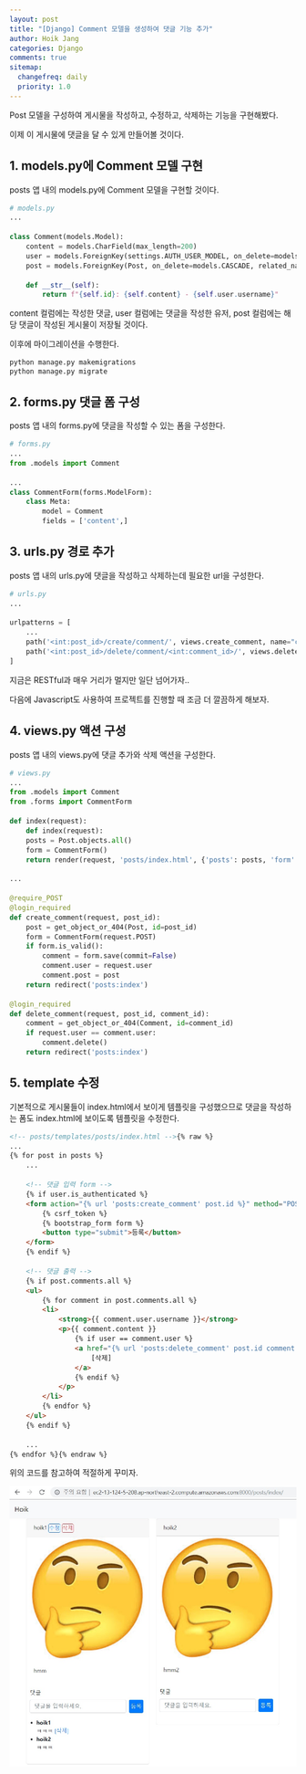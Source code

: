 ```yaml
---
layout: post
title: "[Django] Comment 모델을 생성하여 댓글 기능 추가"
author: Hoik Jang
categories: Django
comments: true
sitemap:
  changefreq: daily
  priority: 1.0
---
```


Post 모델을 구성하여 게시물을 작성하고, 수정하고, 삭제하는 기능을 구현해봤다.

이제 이 게시물에 댓글을 달 수 있게 만들어볼 것이다.



## 1. models.py에 Comment 모델 구현

posts 앱 내의 models.py에 Comment 모델을 구현할 것이다.

```python
# models.py
...

class Comment(models.Model):
    content = models.CharField(max_length=200)
    user = models.ForeignKey(settings.AUTH_USER_MODEL, on_delete=models.CASCADE)
    post = models.ForeignKey(Post, on_delete=models.CASCADE, related_name="comments")
    
    def __str__(self):
        return f"{self.id}: {self.content} - {self.user.username}"
```

content 컬럼에는 작성한 댓글, user 컬럼에는 댓글을 작성한 유저, post 컬럼에는 해당 댓글이 작성된 게시물이 저장될 것이다.

이후에 마이그레이션을 수행한다.

```shell
python manage.py makemigrations
python manage.py migrate
```





## 2. forms.py 댓글 폼 구성

posts 앱 내의 forms.py에 댓글을 작성할 수 있는 폼을 구성한다.

```python
# forms.py
...
from .models import Comment

...
class CommentForm(forms.ModelForm):
    class Meta:
        model = Comment
        fields = ['content',]
```



## 3. urls.py 경로 추가

posts 앱 내의 urls.py에 댓글을 작성하고 삭제하는데 필요한 url을 구성한다.

```python
# urls.py
...

urlpatterns = [
    ...
    path('<int:post_id>/create/comment/', views.create_comment, name="create_comment"),
    path('<int:post_id>/delete/comment/<int:comment_id>/', views.delete_comment, name="delete_comment"),
]
```

지금은 RESTful과 매우 거리가 멀지만 일단 넘어가자..

다음에 Javascript도 사용하여 프로젝트를 진행할 때 조금 더 깔끔하게 해보자.



## 4. views.py 액션 구성

posts 앱 내의 views.py에 댓글 추가와 삭제 액션을 구성한다.

```python
# views.py
...
from .models import Comment
from .forms import CommentForm

def index(request):
    def index(request):
    posts = Post.objects.all()
    form = CommentForm()
    return render(request, 'posts/index.html', {'posts': posts, 'form': form})

...

@require_POST
@login_required
def create_comment(request, post_id):
    post = get_object_or_404(Post, id=post_id)
    form = CommentForm(request.POST)
    if form.is_valid():
        comment = form.save(commit=False)
        comment.user = request.user
        comment.post = post
    return redirect('posts:index')

@login_required
def delete_comment(request, post_id, comment_id):
    comment = get_object_or_404(Comment, id=comment_id)
    if request.user == comment.user:
        comment.delete()
    return redirect('posts:index')
```



## 5. template 수정

기본적으로 게시물들이 index.html에서 보이게 템플릿을 구성했으므로 댓글을 작성하는 폼도 index.html에 보이도록 템플릿을 수정한다.

```html
<!-- posts/templates/posts/index.html -->{% raw %}
...
{% for post in posts %}
	...

    <!-- 댓글 입력 form -->
    {% if user.is_authenticated %}
    <form action="{% url 'posts:create_comment' post.id %}" method="POST">
        {% csrf_token %}
        {% bootstrap_form form %}
        <button type="submit">등록</button>
    </form>
    {% endif %}

    <!-- 댓글 출력 -->
    {% if post.comments.all %}
    <ul>
        {% for comment in post.comments.all %}
        <li>
            <strong>{{ comment.user.username }}</strong>
            <p>{{ comment.content }}
                {% if user == comment.user %}
                <a href="{% url 'posts:delete_comment' post.id comment.id %}">
                    [삭제]
                </a>
                {% endif %}
            </p>
        </li>
        {% endfor %}
    </ul>
    {% endif %}

	...
{% endfor %}{% endraw %}
```

위의 코드를 참고하여 적절하게 꾸미자.

![django_comment](/assets/img/django/django_comment.jpg)